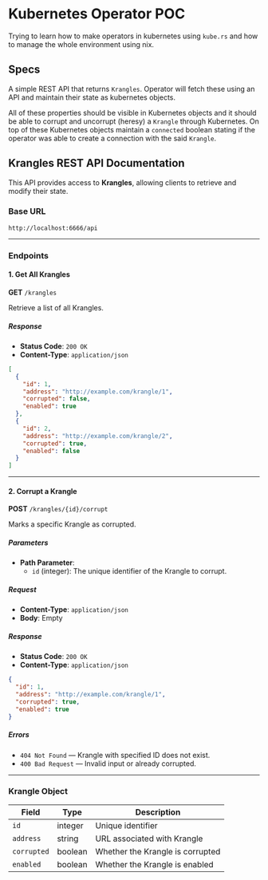 # Kubernetes Operator POC

Trying to learn how to make operators in kubernetes using `kube.rs` and how to
manage the whole environment using nix.

## Specs

A simple REST API that returns `Krangles`. Operator will fetch these using an
API and maintain their state as kubernetes objects.

All of these properties should be visible in Kubernetes objects and it should be
able to corrupt and uncorrupt (heresy) a `Krangle` through Kubernetes. On top of
these Kubernetes objects maintain a `connected` boolean stating if the operator
was able to create a connection with the said `Krangle`.

## Krangles REST API Documentation

This API provides access to **Krangles**, allowing clients to retrieve and
modify their state.

### Base URL

```
http://localhost:6666/api
```

---

### Endpoints

#### 1. Get All Krangles

**GET** `/krangles`

Retrieve a list of all Krangles.

##### Response

- **Status Code**: `200 OK`
- **Content-Type**: `application/json`

```json
[
  {
    "id": 1,
    "address": "http://example.com/krangle/1",
    "corrupted": false,
    "enabled": true
  },
  {
    "id": 2,
    "address": "http://example.com/krangle/2",
    "corrupted": true,
    "enabled": false
  }
]
```

---

#### 2. Corrupt a Krangle

**POST** `/krangles/{id}/corrupt`

Marks a specific Krangle as corrupted.

##### Parameters

- **Path Parameter**:
  - `id` (integer): The unique identifier of the Krangle to corrupt.

##### Request

- **Content-Type**: `application/json`
- **Body**: Empty

##### Response

- **Status Code**: `200 OK`
- **Content-Type**: `application/json`

```json
{
  "id": 1,
  "address": "http://example.com/krangle/1",
  "corrupted": true,
  "enabled": true
}
```

##### Errors

- `404 Not Found` — Krangle with specified ID does not exist.
- `400 Bad Request` — Invalid input or already corrupted.

---

### Krangle Object

| Field       | Type    | Description                      |
|------------|---------|----------------------------------|
| `id`       | integer | Unique identifier                |
| `address`  | string  | URL associated with Krangle      |
| `corrupted`| boolean | Whether the Krangle is corrupted |
| `enabled`  | boolean | Whether the Krangle is enabled   |
